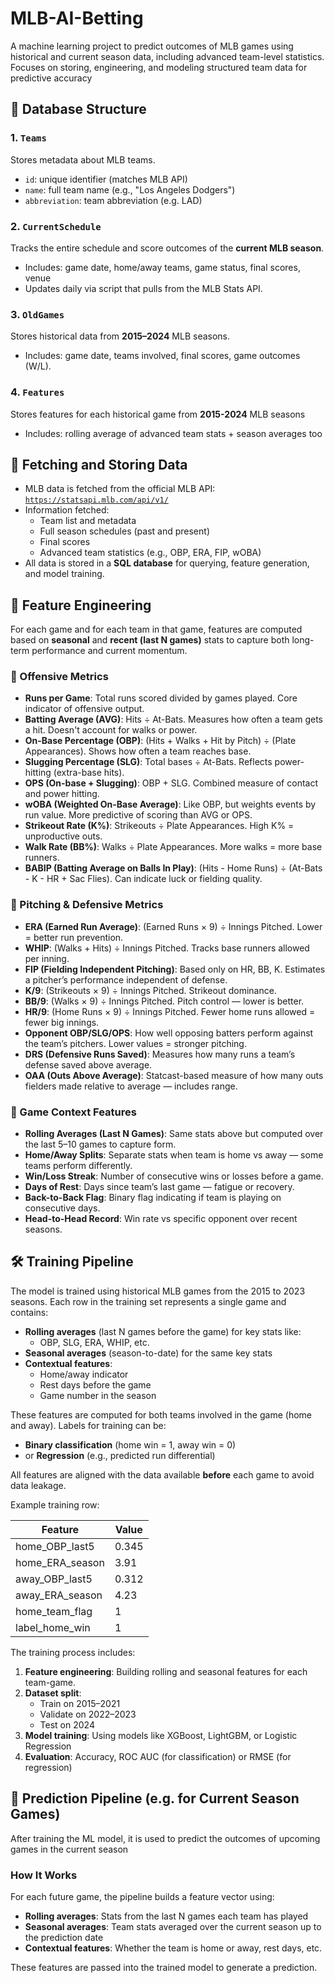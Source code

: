 # MLB-AI-Betting

A machine learning project to predict outcomes of MLB games using historical and current season data, including advanced team-level statistics. Focuses on storing, engineering, and modeling structured team data for predictive accuracy

## 📂 Database Structure

### 1. `Teams`
Stores metadata about MLB teams.
- `id`: unique identifier (matches MLB API)
- `name`: full team name (e.g., "Los Angeles Dodgers")
- `abbreviation`: team abbreviation (e.g. LAD)

### 2. `CurrentSchedule`
Tracks the entire schedule and score outcomes of the **current MLB season**.
- Includes: game date, home/away teams, game status, final scores, venue
- Updates daily via script that pulls from the MLB Stats API.

### 3. `OldGames`
Stores historical data from **2015–2024** MLB seasons.
- Includes: game date, teams involved, final scores, game outcomes (W/L).

### 4. `Features`
Stores features for each historical game from **2015-2024** MLB seasons
- Includes: rolling average of advanced team stats + season averages too

## 🔄 Fetching and Storing Data

- MLB data is fetched from the official MLB API: [`https://statsapi.mlb.com/api/v1/`](https://statsapi.mlb.com/api/v1/)
- Information fetched:
  - Team list and metadata
  - Full season schedules (past and present)
  - Final scores
  - Advanced team statistics (e.g., OBP, ERA, FIP, wOBA)
- All data is stored in a **SQL database** for querying, feature generation, and model training.

## 🧠 Feature Engineering

For each game and for each team in that game, features are computed based on **seasonal** and **recent (last N games)** stats to capture both long-term performance and current momentum.

### 🔹 Offensive Metrics

- **Runs per Game**: Total runs scored divided by games played. Core indicator of offensive output.
- **Batting Average (AVG)**: Hits ÷ At-Bats. Measures how often a team gets a hit. Doesn't account for walks or power.
- **On-Base Percentage (OBP)**: (Hits + Walks + Hit by Pitch) ÷ (Plate Appearances). Shows how often a team reaches base.
- **Slugging Percentage (SLG)**: Total bases ÷ At-Bats. Reflects power-hitting (extra-base hits).
- **OPS (On-base + Slugging)**: OBP + SLG. Combined measure of contact and power hitting.
- **wOBA (Weighted On-Base Average)**: Like OBP, but weights events by run value. More predictive of scoring than AVG or OPS.
- **Strikeout Rate (K%)**: Strikeouts ÷ Plate Appearances. High K% = unproductive outs.
- **Walk Rate (BB%)**: Walks ÷ Plate Appearances. More walks = more base runners.
- **BABIP (Batting Average on Balls In Play)**: (Hits - Home Runs) ÷ (At-Bats - K - HR + Sac Flies). Can indicate luck or fielding quality.

### 🔹 Pitching & Defensive Metrics

- **ERA (Earned Run Average)**: (Earned Runs × 9) ÷ Innings Pitched. Lower = better run prevention.
- **WHIP**: (Walks + Hits) ÷ Innings Pitched. Tracks base runners allowed per inning.
- **FIP (Fielding Independent Pitching)**: Based only on HR, BB, K. Estimates a pitcher’s performance independent of defense.
- **K/9**: (Strikeouts × 9) ÷ Innings Pitched. Strikeout dominance.
- **BB/9**: (Walks × 9) ÷ Innings Pitched. Pitch control — lower is better.
- **HR/9**: (Home Runs × 9) ÷ Innings Pitched. Fewer home runs allowed = fewer big innings.
- **Opponent OBP/SLG/OPS**: How well opposing batters perform against the team’s pitchers. Lower values = stronger pitching.
- **DRS (Defensive Runs Saved)**: Measures how many runs a team’s defense saved above average.
- **OAA (Outs Above Average)**: Statcast-based measure of how many outs fielders made relative to average — includes range.

### 🔹 Game Context Features

- **Rolling Averages (Last N Games)**: Same stats above but computed over the last 5–10 games to capture form.
- **Home/Away Splits**: Separate stats when team is home vs away — some teams perform differently.
- **Win/Loss Streak**: Number of consecutive wins or losses before a game.
- **Days of Rest**: Days since team’s last game — fatigue or recovery.
- **Back-to-Back Flag**: Binary flag indicating if team is playing on consecutive days.
- **Head-to-Head Record**: Win rate vs specific opponent over recent seasons.

## 🛠️ Training Pipeline

The model is trained using historical MLB games from the 2015 to 2023 seasons. Each row in the training set represents a single game and contains:

- **Rolling averages** (last N games before the game) for key stats like:
  - OBP, SLG, ERA, WHIP, etc.
- **Seasonal averages** (season-to-date) for the same key stats
- **Contextual features**:
  - Home/away indicator
  - Rest days before the game
  - Game number in the season

These features are computed for both teams involved in the game (home and away). Labels for training can be:
- **Binary classification** (home win = 1, away win = 0)
- or **Regression** (e.g., predicted run differential)

All features are aligned with the data available **before** each game to avoid data leakage.

Example training row:

| Feature             | Value  |
|---------------------|--------|
| home_OBP_last5      | 0.345  |
| home_ERA_season     | 3.91   |
| away_OBP_last5      | 0.312  |
| away_ERA_season     | 4.23   |
| home_team_flag      | 1      |
| label_home_win      | 1      |

The training process includes:
1. **Feature engineering**: Building rolling and seasonal features for each team-game.
2. **Dataset split**:  
   - Train on 2015–2021  
   - Validate on 2022–2023  
   - Test on 2024  
3. **Model training**: Using models like XGBoost, LightGBM, or Logistic Regression
4. **Evaluation**: Accuracy, ROC AUC (for classification) or RMSE (for regression)


## 🎯 Prediction Pipeline (e.g. for Current Season Games)

After training the ML model, it is used to predict the outcomes of upcoming games in the current season

### How It Works

For each future game, the pipeline builds a feature vector using:

- **Rolling averages**: Stats from the last N games each team has played
- **Seasonal averages**: Team stats averaged over the current season up to the prediction date
- **Contextual features**: Whether the team is home or away, rest days, etc.

These features are passed into the trained model to generate a prediction.

